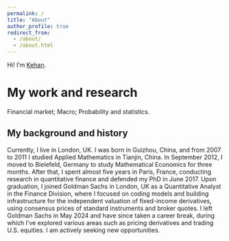 ```yaml
---
permalink: /
title: "About"
author_profile: true
redirect_from: 
  - /about/
  - /about.html
---
```

Hi! I’m [Kehan](https://www.linkedin.com/in/kehanli/).

My work and research
======
Financial market; Macro; Probability and statistics.

My background and history
------
Currently, I live in London, UK. I was born in Guizhou, China, and from 2007 to 2011 I studied Applied Mathematics in Tianjin, China. In September 2012, I moved to Bielefeld, Germany to study Mathematical Economics for three months. After that, I spent almost five years in Paris, France, conducting research in quantitative finance and defended my PhD in June 2017. Upon graduation, I joined Goldman Sachs in London, UK as a Quantitative Analyst in the Finance Division, where I focused on coding models and building infrastructure for the independent valuation of fixed-income derivatives, using consensus prices of standard instruments and broker quotes. I left Goldman Sachs in May 2024 and have since taken a career break, during which I’ve explored various areas such as pricing derivatives and trading U.S. equities. I am actively seeking new opportunities.

